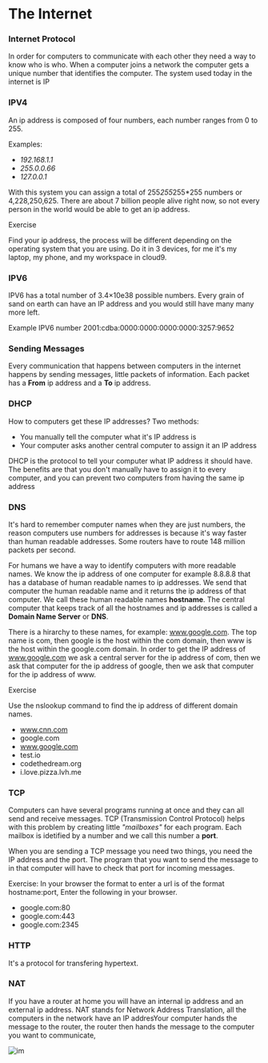 # The Internet

### Internet Protocol

In order for computers to communicate with each other they need a way to know
who is who. When a computer joins a network the computer gets a unique number
that identifies the computer. The system used today in the internet is IP

### IPV4

An ip address is composed of four numbers, each number ranges from 0 to 255.

Examples:

- _192.168.1.1_
- _255.0.0.66_
- _127.0.0.1_

With this system you can assign a total of 255*255*255*255 numbers or 4,228,250,625. There are about 7 billion people alive right now, so not every person in the world would be able to get an ip address.

Exercise

Find your ip address, the process will be different depending on the operating system that you are using. Do it in 3 devices, for me it's my laptop, my phone, and my workspace in cloud9.

### IPV6

IPV6 has a total number of 3.4×10e38 possible numbers. Every grain of sand on earth can have an IP address and you would still have many many more left.

Example IPV6 number 2001:cdba:0000:0000:0000:0000:3257:9652

### Sending Messages

Every communication that happens between computers in the internet happens by sending messages, little packets of information. Each packet has a **From** ip address and a **To** ip address.

### DHCP

How to computers get these IP addresses? Two methods:

- You manually tell the computer what it's IP address is
- Your computer asks another central computer to assign it an IP address

DHCP is the protocol to tell your computer what IP address it should have. The benefits are that you don't manually have to assign it to every computer, and you can prevent two computers from having the same ip address


### DNS

It's hard to remember computer names when they are just numbers, the reason computers use numbers for addresses is because it's way faster than human readable addresses. Some routers have to route 148 million packets per second.

For humans we have a way to identify computers with more readable names. We know the ip address of one computer for example 8.8.8.8 that has a database of human readable names to ip addresses. We send that computer the human readable name and it returns the ip address of that computer. We call these human readable names **hostname**. The central computer that keeps track of all the hostnames and ip addresses is called a **Domain Name Server** or **DNS**.

There is a hirarchy to these names, for example: www.google.com. The top name is com, then google is the host within the com domain, then www is the host within the google.com domain. In order to get the IP address of www.google.com we ask a central server for the ip address of com, then we ask that computer for the ip address of google, then we ask that computer for the ip address of www.

Exercise

Use the nslookup command to find the ip address of different domain names.

- www.cnn.com
- google.com
- www.google.com
- test.io
- codethedream.org
- i.love.pizza.lvh.me

### TCP

Computers can have several programs running at once and they can all send and receive messages. TCP (Transmission Control Protocol) helps with this problem by creating little *"mailboxes"* for each program. Each mailbox is idetified by a number and we call this number a **port**.

When you are sending a TCP message you need two things, you need the IP address and the port. The program that you want to send the message to in that computer will have to check that port for incoming messages.

Exercise: In your browser the format to enter a url is of the format hostname:port, Enter the following in your browser.

- google.com:80
- google.com:443
- google.com:2345

### HTTP

It's a protocol for transfering hypertext.


### NAT

If you have a router at home you will have an internal ip address and an external ip address. NAT stands for Network Address Translation, all the computers in the network have an IP addresYour computer hands the message to the router, the router then hands the message to the computer you want to communicate,

 ![im](https://msdnshared.blob.core.windows.net/media/MSDNBlogsFS/prod.evol.blogs.msdn.com/CommunityServer.Components.PostAttachments/00/00/57/53/22/nat_portmapping.gif)
